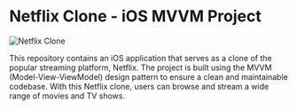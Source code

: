 # Netflix Clone - iOS MVVM Project

![Netflix Clone](netflixLogo)

This repository contains an iOS application that serves as a clone of the popular streaming platform, Netflix. The project is built using the MVVM (Model-View-ViewModel) design pattern to ensure a clean and maintainable codebase. With this Netflix clone, users can browse and stream a wide range of movies and TV shows.

